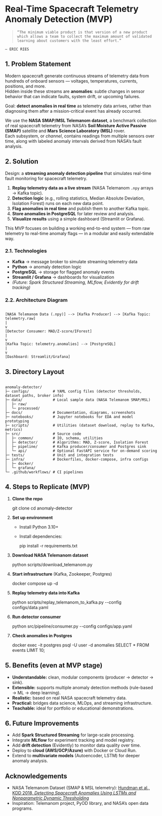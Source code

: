 
# Real-Time Spacecraft Telemetry Anomaly Detection (MVP)
>     “The minimum viable product is that version of a new product which allows a team to collect the maximum amount of validated learning about customers with the least effort.”

    — ERIC RIES

## 1. Problem Statement
Modern spacecraft generate continuous streams of telemetry data from hundreds of onboard sensors — voltages, temperatures, currents, positions, and more.  
Hidden inside these streams are **anomalies**: subtle changes in sensor behavior that can indicate faults, system drift, or upcoming failures.

Goal: **detect anomalies in real time** as telemetry data arrives, rather than diagnosing them after a mission-critical event has already occurred.

We use the **NASA SMAP/MSL Telemanom dataset**, a benchmark collection of real spacecraft telemetry from NASA’s **Soil Moisture Active Passive (SMAP)** satellite and **Mars Science Laboratory (MSL)** rover.  
Each subsystem, or *channel*, contains readings from multiple sensors over time, along with labeled anomaly intervals derived from NASA’s fault analysis.


## 2. Solution
Design: a **streaming anomaly detection pipeline** that simulates real-time fault monitoring for spacecraft telemetry.

1. **Replay telemetry data as a live stream** (NASA Telemanom `.npy` arrays → Kafka topic).  
2. **Detection logic** (e.g., rolling statistics, Median Absolute Deviation, Isolation Forest) runs on each new data point.  
3. **Flag anomalies in real time** and publish them to another Kafka topic.  
4. **Store anomalies in PostgreSQL** for later review and analysis.  
5. **Visualize results** using a simple dashboard (Streamlit or Grafana).

This MVP focuses on building a working end-to-end system — from raw telemetry to real-time anomaly flags — in a modular and easily extendable way.



### 2.1. Technologies
- **Kafka** → message broker to simulate streaming telemetry data  
- **Python** → anomaly detection logic  
- **PostgreSQL** → storage for flagged anomaly events  
- **Streamlit / Grafana** → dashboards for visualization  
- *(Future: Spark Structured Streaming, MLflow, Evidently for drift tracking)*



### 2.2. Architecture Diagram
```

[NASA Telemanom Data (.npy)] --> [Kafka Producer] --> [Kafka Topic: telemetry.raw]
|
v
[Detector Consumer: MAD/Z-score/IForest]
|
v
[Kafka Topic: telemetry.anomalies] --> [PostgreSQL]
|
v
[Dashboard: Streamlit/Grafana]

```



## 3. Directory Layout
```

anomaly-detector/
├─ configs/           # YAML config files (detector thresholds, dataset paths, broker info)
├─ data/              # Local sample data (NASA Telemanom SMAP/MSL)
│  ├─ raw/
│  └─ processed/
├─ docs/              # Documentation, diagrams, screenshots
├─ notebooks/         # Jupyter notebooks for EDA and model prototyping
├─ scripts/           # Utilities (dataset download, replay to Kafka, metrics)
├─ src/               # Source code
│  ├─ common/         # IO, schema, utilities
│  ├─ detector/       # Algorithms: MAD, Z-score, Isolation Forest
│  ├─ pipeline/       # Kafka producer/consumer and Postgres sink
│  └─ api/            # Optional FastAPI service for on-demand scoring
├─ tests/             # Unit and integration tests
├─ infra/             # Dockerfiles, docker-compose, infra configs
│  ├─ docker/
│  └─ grafana/
└─ .github/workflows/ # CI pipelines

```


## 4. Steps to Replicate (MVP)

1. **Clone the repo**
  
   git clone <repo-url>
   cd anomaly-detector


2. **Set up environment**

   * Install Python 3.10+
   * Install dependencies:

     pip install -r requirements.txt
     

3. **Download NASA Telemanom dataset**

   
   python scripts/download_telemanom.py
  

4. **Start infrastructure** (Kafka, Zookeeper, Postgres)

  
   docker compose up -d
   

5. **Replay telemetry data into Kafka**

   
   python scripts/replay_telemanom_to_kafka.py --config configs/data.yaml
   

6. **Run detector consumer**

  
   python src/pipeline/consumer.py --config configs/app.yaml
   

7. **Check anomalies in Postgres**

   
   docker exec -it postgres psql -U user -d anomalies
   SELECT * FROM events LIMIT 10;
   

## 5. Benefits (even at MVP stage)

* **Understandable:** clean, modular components (producer → detector → sink).
* **Extensible:** supports multiple anomaly detection methods (rule-based → ML → deep learning).
* **Realistic:** based on real NASA spacecraft telemetry data.
* **Practical:** bridges data science, MLOps, and streaming infrastructure.
* **Teachable:** ideal for portfolio or educational demonstrations.



## 6. Future Improvements

* Add **Spark Structured Streaming** for large-scale processing.
* Integrate **MLflow** for experiment tracking and model registry.
* Add **drift detection** (Evidently) to monitor data quality over time.
* Deploy to **cloud (AWS/GCP/Azure)** with Docker or Cloud Run.
* Extend to **multivariate models** (Autoencoder, LSTM) for deeper anomaly analysis.



## Acknowledgements

* NASA Telemanom Dataset (SMAP & MSL telemetry): [Hundman et al., KDD 2018, *Detecting Spacecraft Anomalies Using LSTMs and Nonparametric Dynamic Thresholding*](https://www.kdd.org/kdd2018/accepted-papers/view/detecting-spacecraft-anomalies-using-lstms-and-nonparametric-dynamic-thresholdin)
* Inspiration: Telemanom project, PyOD library, and NASA’s open data programs.
